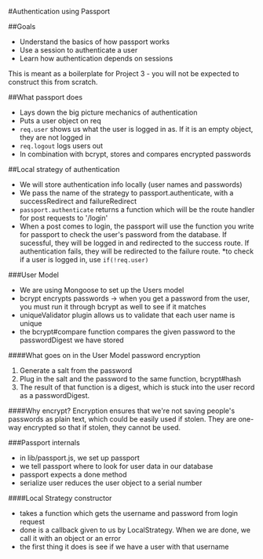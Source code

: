#Authentication using Passport

##Goals
* Understand the basics of how passport works
* Use a session to authenticate a user
* Learn how authentication depends on sessions

This is meant as a boilerplate for Project 3 - you will not be expected to construct this from scratch.

##What passport does
* Lays down the big picture mechanics of authentication
* Puts a user object on req
* ```req.user``` shows us what the user is logged in as. If it is an empty object, they are not logged in
* ```req.logout``` logs users out
* In combination with bcrypt, stores and compares encrypted passwords

##Local strategy of authentication
* We will store authentication info locally (user names and passwords)
* We pass the name of the strategy to passport.authenticate, with a successRedirect and failureRedirect
* ```passport.authenticate``` returns a function which will be the route handler for post requests to '/login'
* When a post comes to login, the passport will use the function you write for passport to check the user's password from the database. If sucessful, they will be logged in and redirected to the success route. If authentication fails, they will be redirected to the failure route.
*to check if a user is logged in, use ```if(!req.user)```

###User Model
* We are using Mongoose to set up the Users model
* bcrypt encrypts passwords -> when you get a password from the user, you must run it through bcrypt as well to see if it matches
* uniqueValidator plugin allows us to validate that each user name is unique
* the bcrypt#compare function compares the given password to the passwordDigest we have stored

####What goes on in the User Model password encryption
1. Generate a salt from the password
2. Plug in the salt and the password to the same function, bcrypt#hash
3. The result of that function is a digest, which is stuck into the user record as a passwordDigest.

####Why encrypt?
Encryption ensures that we're not saving people's passwords as plain text, which could be easily used if stolen. They are one-way encrypted so that if stolen, they cannot be used. 

###Passport internals
* in lib/passport.js, we set up passport
* we tell passport where to look for user data in our database
* passport expects a done method
* serialize user reduces the user object to a serial number

####Local Strategy constructor
* takes a function which gets the username and password from login request
* done is a callback given to us by LocalStrategy. When we are done, we call it with an object or an error
* the first thing it does is see if we have a user with that username
